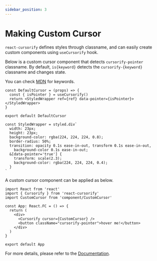 ```yaml
---
sidebar_position: 3
---
```


# Making Custom Cursor

`react-cursorify` defines styles through classname, and can easily create custom components using `useCursorify` hook.

Below is a custom cursor component that detects `cursorify-pointer` classname. By default, `is{keyword}` detects the `cursorify-{keyword}` classname and changes state.

You can check [MDN](https://developer.mozilla.org/en-US/docs/Web/CSS/cursor#values) for keywords.

```tsx
const DefaultCursor = (props) => {
  const { isPointer } = useCursorify()
  return <StyledWrapper ref={ref} data-pointer={isPointer}></StyledWrapper>
}

export default DefaultCursor

const StyledWrapper = styled.div`
  width: 23px;
  height: 23px;
  background-color: rgba(224, 224, 224, 0.8);
  border-radius: 50%;
  transition: opacity 0.1s ease-in-out, transform 0.1s ease-in-out,
    background-color 0.1s ease-in-out;
  &[data-pointer='true'] {
    transform: scale(2.3);
    background-color: rgba(224, 224, 224, 0.4);
  }
`
```

A custom cursor component can be applied as below.

```tsx
import React from 'react'
import { Cursorify } from 'react-cursorify'
import CustomCursor from 'component/CustomCursor'

const App: React.FC = () => {
  return (
    <div>
      <Cursorify cursor={CustomCursor} />
      <button className="cursorify-pointer">hover me!</button>
    </div>
  )
}

export default App
```

For more details, please refer to the [Documentation](https://github.com/morethanmin/react-cursorify#getting-started).
